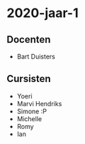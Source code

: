 # 2020-jaar-1
## Docenten

- Bart Duisters

## Cursisten
- Yoeri
- Marvi Hendriks
- Simone :P
- Michelle
- Romy
- Ian
